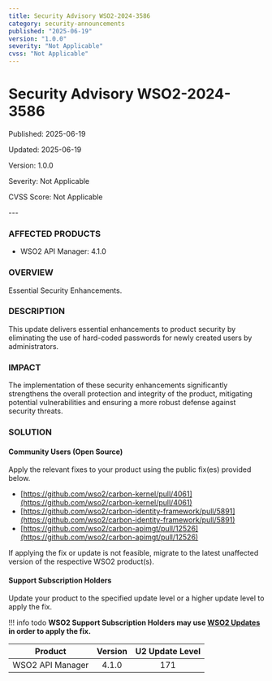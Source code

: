 ```yaml
---
title: Security Advisory WSO2-2024-3586
category: security-announcements
published: "2025-06-19" 
version: "1.0.0"
severity: "Not Applicable"
cvss: "Not Applicable"
---
```


# Security Advisory WSO2-2024-3586

<p class="doc-info">Published: 2025-06-19</p> 
<p class="doc-info">Updated: 2025-06-19</p>
<p class="doc-info">Version: 1.0.0</p>
<p class="doc-info">Severity: Not Applicable </p>
<p class="doc-info">CVSS Score: Not Applicable</p>
---

### AFFECTED PRODUCTS
* WSO2 API Manager: 4.1.0


### OVERVIEW
Essential Security Enhancements.


### DESCRIPTION
This update delivers essential enhancements to product security by eliminating the use of hard-coded passwords for newly created users by administrators.


### IMPACT
The implementation of these security enhancements significantly strengthens the overall protection and integrity of the product, mitigating potential vulnerabilities and ensuring a more robust defense against security threats.


### SOLUTION

#### Community Users (Open Source)
Apply the relevant fixes to your product using the public fix(es) provided below.

* [https://github.com/wso2/carbon-kernel/pull/4061](https://github.com/wso2/carbon-kernel/pull/4061)
* [https://github.com/wso2/carbon-identity-framework/pull/5891](https://github.com/wso2/carbon-identity-framework/pull/5891)
* [https://github.com/wso2/carbon-apimgt/pull/12526](https://github.com/wso2/carbon-apimgt/pull/12526)

If applying the fix or update is not feasible, migrate to the latest unaffected version of the respective WSO2 product(s).


#### Support Subscription Holders

Update your product to the specified update level or a higher update level to apply the fix.

!!! info todo
    **WSO2 Support Subscription Holders may use [WSO2 Updates](https://wso2.com/updates/) in order to apply the fix.**

| Product          | Version | U2 Update Level |
| ---------------- | :-----: | :-------------: |
| WSO2 API Manager |  4.1.0  |       171       |


